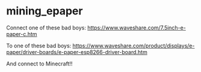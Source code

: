 # mining_epaper

Connect one of these bad boys:
https://www.waveshare.com/7.5inch-e-paper-c.htm

To one of these bad boys:
https://www.waveshare.com/product/displays/e-paper/driver-boards/e-paper-esp8266-driver-board.htm

And connect to Minecraft!!
